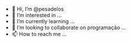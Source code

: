 - 👋 Hi, I’m @pesadelos
- 👀 I’m interested in ...
- 🌱 I’m currently learning ...
- 💞️ I’m looking to collaborate on programação  ...
- 📫 How to reach me ...

<!---
pesadelos/pesadelos is a ✨ special ✨ repository because its `README.md` (this file) appears on your GitHub profile.
You can click the Preview link to take a look at your changes.
--->
